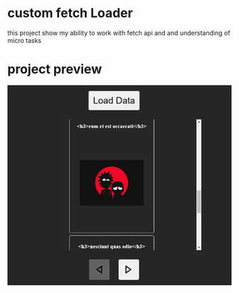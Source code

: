 # custom fetch Loader
this project show my ability to work with fetch api and and understanding of micro tasks
# project preview 
![Preview](preview.jpg)